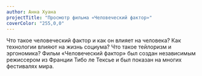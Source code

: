 ```yaml
---
author: Анна Хуана
projectTitle: "Просмотр фильма «Человеческий фактор»"
coverColor: "255,0,0"
---
```

Что такое человеческий фактор и как он влияет на человека? Как технологии влияют на жизнь социума? Что такое тейлоризм и эргономика? Фильм «Человеческий фактор» был создан независимым режиссером из Франции Тибо ле Тексье и был показан на многих фестивалях мира.